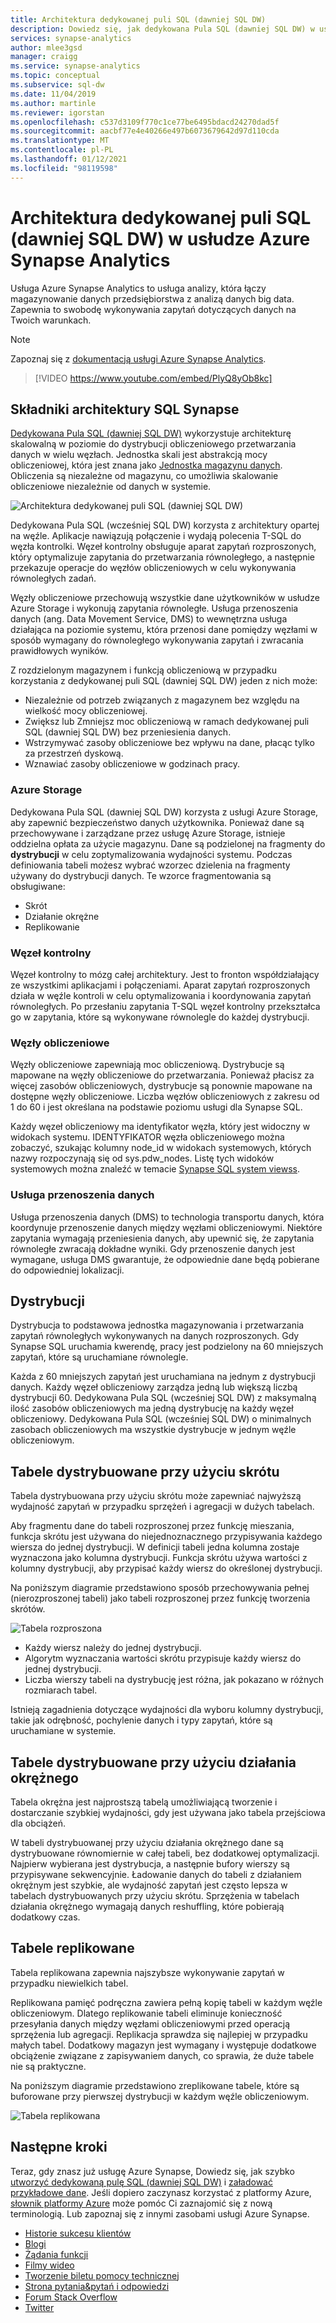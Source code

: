 ```yaml
---
title: Architektura dedykowanej puli SQL (dawniej SQL DW)
description: Dowiedz się, jak dedykowana Pula SQL (dawniej SQL DW) w usłudze Azure Synapse Analytics łączy rozproszone możliwości przetwarzania zapytań z usługą Azure Storage w celu uzyskania wysokiej wydajności i skalowalności.
services: synapse-analytics
author: mlee3gsd
manager: craigg
ms.service: synapse-analytics
ms.topic: conceptual
ms.subservice: sql-dw
ms.date: 11/04/2019
ms.author: martinle
ms.reviewer: igorstan
ms.openlocfilehash: c537d3109f770c1ce77be6495bdacd24270dad5f
ms.sourcegitcommit: aacbf77e4e40266e497b6073679642d97d110cda
ms.translationtype: MT
ms.contentlocale: pl-PL
ms.lasthandoff: 01/12/2021
ms.locfileid: "98119598"
---
```

# <a name="dedicated-sql-pool-formerly-sql-dw-architecture-in-azure-synapse-analytics"></a>Architektura dedykowanej puli SQL (dawniej SQL DW) w usłudze Azure Synapse Analytics

Usługa Azure Synapse Analytics to usługa analizy, która łączy magazynowanie danych przedsiębiorstwa z analizą danych big data. Zapewnia to swobodę wykonywania zapytań dotyczących danych na Twoich warunkach.

> [!NOTE]
>Zapoznaj się z [dokumentacją usługi Azure Synapse Analytics](../overview-what-is.md).
>


> [!VIDEO https://www.youtube.com/embed/PlyQ8yOb8kc]

## <a name="synapse-sql-architecture-components"></a>Składniki architektury SQL Synapse

[Dedykowana Pula SQL (dawniej SQL DW)](sql-data-warehouse-overview-what-is.md) wykorzystuje architekturę skalowalną w poziomie do dystrybucji obliczeniowego przetwarzania danych w wielu węzłach. Jednostka skali jest abstrakcją mocy obliczeniowej, która jest znana jako [Jednostka magazynu danych](what-is-a-data-warehouse-unit-dwu-cdwu.md). Obliczenia są niezależne od magazynu, co umożliwia skalowanie obliczeniowe niezależnie od danych w systemie.

![Architektura dedykowanej puli SQL (dawniej SQL DW)](./media/massively-parallel-processing-mpp-architecture/massively-parallel-processing-mpp-architecture.png)

Dedykowana Pula SQL (wcześniej SQL DW) korzysta z architektury opartej na węźle. Aplikacje nawiązują połączenie i wydają polecenia T-SQL do węzła kontrolki. Węzeł kontrolny obsługuje aparat zapytań rozproszonych, który optymalizuje zapytania do przetwarzania równoległego, a następnie przekazuje operacje do węzłów obliczeniowych w celu wykonywania równoległych zadań.

Węzły obliczeniowe przechowują wszystkie dane użytkowników w usłudze Azure Storage i wykonują zapytania równoległe. Usługa przenoszenia danych (ang. Data Movement Service, DMS) to wewnętrzna usługa działająca na poziomie systemu, która przenosi dane pomiędzy węzłami w sposób wymagany do równoległego wykonywania zapytań i zwracania prawidłowych wyników.

Z rozdzielonym magazynem i funkcją obliczeniową w przypadku korzystania z dedykowanej puli SQL (dawniej SQL DW) jeden z nich może:

- Niezależnie od potrzeb związanych z magazynem bez względu na wielkość mocy obliczeniowej.
- Zwiększ lub Zmniejsz moc obliczeniową w ramach dedykowanej puli SQL (dawniej SQL DW) bez przeniesienia danych.
- Wstrzymywać zasoby obliczeniowe bez wpływu na dane, płacąc tylko za przestrzeń dyskową.
- Wznawiać zasoby obliczeniowe w godzinach pracy.

### <a name="azure-storage"></a>Azure Storage

Dedykowana Pula SQL (dawniej SQL DW) korzysta z usługi Azure Storage, aby zapewnić bezpieczeństwo danych użytkownika.  Ponieważ dane są przechowywane i zarządzane przez usługę Azure Storage, istnieje oddzielna opłata za użycie magazynu. Dane są podzielonej na fragmenty do **dystrybucji** w celu zoptymalizowania wydajności systemu. Podczas definiowania tabeli możesz wybrać wzorzec dzielenia na fragmenty używany do dystrybucji danych. Te wzorce fragmentowania są obsługiwane:

- Skrót
- Działanie okrężne
- Replikowanie

### <a name="control-node"></a>Węzeł kontrolny

Węzeł kontrolny to mózg całej architektury. Jest to fronton współdziałający ze wszystkimi aplikacjami i połączeniami. Aparat zapytań rozproszonych działa w węźle kontroli w celu optymalizowania i koordynowania zapytań równoległych. Po przesłaniu zapytania T-SQL węzeł kontrolny przekształca go w zapytania, które są wykonywane równolegle do każdej dystrybucji.

### <a name="compute-nodes"></a>Węzły obliczeniowe

Węzły obliczeniowe zapewniają moc obliczeniową. Dystrybucje są mapowane na węzły obliczeniowe do przetwarzania. Ponieważ płacisz za więcej zasobów obliczeniowych, dystrybucje są ponownie mapowane na dostępne węzły obliczeniowe. Liczba węzłów obliczeniowych z zakresu od 1 do 60 i jest określana na podstawie poziomu usługi dla Synapse SQL.

Każdy węzeł obliczeniowy ma identyfikator węzła, który jest widoczny w widokach systemu. IDENTYFIKATOR węzła obliczeniowego można zobaczyć, szukając kolumny node_id w widokach systemowych, których nazwy rozpoczynają się od sys.pdw_nodes. Listę tych widoków systemowych można znaleźć w temacie [Synapse SQL system viewss](/sql/relational-databases/system-catalog-views/sql-data-warehouse-and-parallel-data-warehouse-catalog-views?toc=/azure/synapse-analytics/sql-data-warehouse/toc.json&bc=/azure/synapse-analytics/sql-data-warehouse/breadcrumb/toc.json&view=azure-sqldw-latest).

### <a name="data-movement-service"></a>Usługa przenoszenia danych

Usługa przenoszenia danych (DMS) to technologia transportu danych, która koordynuje przenoszenie danych między węzłami obliczeniowymi. Niektóre zapytania wymagają przeniesienia danych, aby upewnić się, że zapytania równoległe zwracają dokładne wyniki. Gdy przenoszenie danych jest wymagane, usługa DMS gwarantuje, że odpowiednie dane będą pobierane do odpowiedniej lokalizacji.

## <a name="distributions"></a>Dystrybucji

Dystrybucja to podstawowa jednostka magazynowania i przetwarzania zapytań równoległych wykonywanych na danych rozproszonych. Gdy Synapse SQL uruchamia kwerendę, pracy jest podzielony na 60 mniejszych zapytań, które są uruchamiane równolegle.

Każda z 60 mniejszych zapytań jest uruchamiana na jednym z dystrybucji danych. Każdy węzeł obliczeniowy zarządza jedną lub większą liczbą dystrybucji 60. Dedykowana Pula SQL (wcześniej SQL DW) z maksymalną ilość zasobów obliczeniowych ma jedną dystrybucję na każdy węzeł obliczeniowy. Dedykowana Pula SQL (wcześniej SQL DW) o minimalnych zasobach obliczeniowych ma wszystkie dystrybucje w jednym węźle obliczeniowym.  

## <a name="hash-distributed-tables"></a>Tabele dystrybuowane przy użyciu skrótu

Tabela dystrybuowana przy użyciu skrótu może zapewniać najwyższą wydajność zapytań w przypadku sprzężeń i agregacji w dużych tabelach.

Aby fragmentu dane do tabeli rozproszonej przez funkcję mieszania, funkcja skrótu jest używana do niejednoznacznego przypisywania każdego wiersza do jednej dystrybucji. W definicji tabeli jedna kolumna zostaje wyznaczona jako kolumna dystrybucji. Funkcja skrótu używa wartości z kolumny dystrybucji, aby przypisać każdy wiersz do określonej dystrybucji.

Na poniższym diagramie przedstawiono sposób przechowywania pełnej (nierozproszonej tabeli) jako tabeli rozproszonej przez funkcję tworzenia skrótów.

![Tabela rozproszona](./media/massively-parallel-processing-mpp-architecture/hash-distributed-table.png "Tabela rozproszona")  

- Każdy wiersz należy do jednej dystrybucji.  
- Algorytm wyznaczania wartości skrótu przypisuje każdy wiersz do jednej dystrybucji.  
- Liczba wierszy tabeli na dystrybucję jest różna, jak pokazano w różnych rozmiarach tabel.

Istnieją zagadnienia dotyczące wydajności dla wyboru kolumny dystrybucji, takie jak odrębność, pochylenie danych i typy zapytań, które są uruchamiane w systemie.

## <a name="round-robin-distributed-tables"></a>Tabele dystrybuowane przy użyciu działania okrężnego

Tabela okrężna jest najprostszą tabelą umożliwiającą tworzenie i dostarczanie szybkiej wydajności, gdy jest używana jako tabela przejściowa dla obciążeń.

W tabeli dystrybuowanej przy użyciu działania okrężnego dane są dystrybuowane równomiernie w całej tabeli, bez dodatkowej optymalizacji. Najpierw wybierana jest dystrybucja, a następnie bufory wierszy są przypisywane sekwencyjnie. Ładowanie danych do tabeli z działaniem okrężnym jest szybkie, ale wydajność zapytań jest często lepsza w tabelach dystrybuowanych przy użyciu skrótu. Sprzężenia w tabelach działania okrężnego wymagają danych reshuffling, które pobierają dodatkowy czas.

## <a name="replicated-tables"></a>Tabele replikowane

Tabela replikowana zapewnia najszybsze wykonywanie zapytań w przypadku niewielkich tabel.

Replikowana pamięć podręczna zawiera pełną kopię tabeli w każdym węźle obliczeniowym. Dlatego replikowanie tabeli eliminuje konieczność przesyłania danych między węzłami obliczeniowymi przed operacją sprzężenia lub agregacji. Replikacja sprawdza się najlepiej w przypadku małych tabel. Dodatkowy magazyn jest wymagany i występuje dodatkowe obciążenie związane z zapisywaniem danych, co sprawia, że duże tabele nie są praktyczne.  

Na poniższym diagramie przedstawiono zreplikowane tabele, które są buforowane przy pierwszej dystrybucji w każdym węźle obliczeniowym.  

![Tabela replikowana](./media/massively-parallel-processing-mpp-architecture/replicated-table.png "Tabela replikowana")

## <a name="next-steps"></a>Następne kroki

Teraz, gdy znasz już usługę Azure Synapse, Dowiedz się, jak szybko [utworzyć dedykowaną pulę SQL (dawniej SQL DW)](create-data-warehouse-portal.md) i [załadować przykładowe dane](./load-data-from-azure-blob-storage-using-copy.md). Jeśli dopiero zaczynasz korzystać z platformy Azure, [słownik platformy Azure](../../azure-glossary-cloud-terminology.md?toc=/azure/synapse-analytics/sql-data-warehouse/toc.json&bc=/azure/synapse-analytics/sql-data-warehouse/breadcrumb/toc.json) może pomóc Ci zaznajomić się z nową terminologią. Lub zapoznaj się z innymi zasobami usługi Azure Synapse.  

- [Historie sukcesu klientów](https://azure.microsoft.com/case-studies/?service=sql-data-warehouse)
- [Blogi](https://azure.microsoft.com/blog/tag/azure-sql-data-warehouse/)
- [Żądania funkcji](https://feedback.azure.com/forums/307516-sql-data-warehouse)
- [Filmy wideo](https://azure.microsoft.com/documentation/videos/index/?services=sql-data-warehouse)
- [Tworzenie biletu pomocy technicznej](sql-data-warehouse-get-started-create-support-ticket.md)
- [Strona pytania&pytań i odpowiedzi](/answers/topics/azure-synapse-analytics.html)
- [Forum Stack Overflow](https://stackoverflow.com/questions/tagged/azure-sqldw)
- [Twitter](https://twitter.com/hashtag/SQLDW)